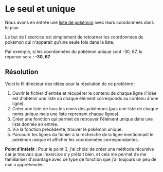 # Le seul et unique

Nous avons en entrée une [liste de pokémon](./src/liste.txt) avec leurs coordonnées dans le plan.

Le but de l'exercice est simplement de retourner les coordonnées du pokémon qui n'apparait qu'une seule fois dans la liste.

Par exemple, si les coordonnées du pokémon unique sont -30, 67, la réponse sera : **-30, 67**.

## Résolution

Voici le fil directeur des idées pour la résolution de ce problème :

1) Ouvrir le fichier d'entrée et récupérer le contenu de chaque ligne (l'idée est d'obtenir une liste où chaque élément corresponds au contenu d'une ligne).
2) Créer une liste de tous les noms des pokémons (pas une liste de chaque noms unique mais une liste reprenant chaque lignes).
3) Créer une fonction qui permet de retrouver l'élément unique dans une liste donnée en entrée.
4) Via la fonction précédente, trouver le pokémon unique.
5) Parcourir les lignes du fichier à la recherche de la ligne mentionnant le pokémon unique et afficher les coordonnées correspondantes.

**Point d'intérêt** : Pour le point 3, j'ai choisi de créer une méthode récursive car je trouvais que l'exercice s'y prêtait bien, et cela me permet de me familiariser d'avantage avec ce type de fonction que j'ai toujours un peu de mal a appréhender.
